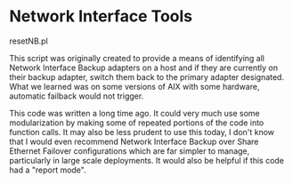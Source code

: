 # Network Interface Tools

resetNB.pl

This script was originally created to provide a means of identifying all Network Interface Backup adapters on a host and if they are currently on their backup adapter, switch them back to the primary adapter designated.  What we learned was on some versions of AIX with some hardware, automatic failback would not trigger.  

This code was written a long time ago.  It could very much use some modularization by making some of repeated portions of the code into function calls.  It may also be less prudent to use this today, I don't know that I would even recommend Network Interface Backup over Share Ethernet Failover configurations which are far simpler to manage, particularly in large scale deployments.  It would also be helpful if this code had a "report mode".  


